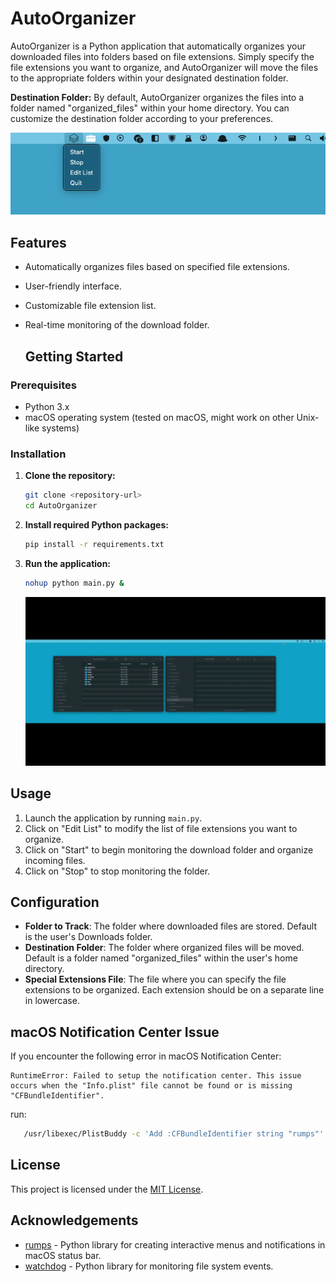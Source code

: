 # AutoOrganizer

AutoOrganizer is a Python application that automatically organizes your downloaded files into folders based on file extensions. Simply specify the file extensions you want to organize, and AutoOrganizer will move the files to the appropriate folders within your designated destination folder.

**Destination Folder:** By default, AutoOrganizer organizes the files into a folder named "organized_files" within your home directory. You can customize the destination folder according to your preferences.


<p align="center">
  <img src="image.png" alt="Descrizione dell'immagine">
</p>


## Features

- Automatically organizes files based on specified file extensions.
- User-friendly interface.
- Customizable file extension list.
- Real-time monitoring of the download folder.

  ## Getting Started

### Prerequisites

- Python 3.x
- macOS operating system (tested on macOS, might work on other Unix-like systems)

### Installation

1. **Clone the repository:**

   ```bash
   git clone <repository-url>
   cd AutoOrganizer
   ```

2. **Install required Python packages:**

   ```bash
   pip install -r requirements.txt
   ```

3. **Run the application:**

   ```bash
   nohup python main.py &
   ```

   ![GIF](video.gif)


## Usage

1. Launch the application by running `main.py`.
2. Click on "Edit List" to modify the list of file extensions you want to organize.
3. Click on "Start" to begin monitoring the download folder and organize incoming files.
4. Click on "Stop" to stop monitoring the folder.

## Configuration

- **Folder to Track**: The folder where downloaded files are stored. Default is the user's Downloads folder.
- **Destination Folder**: The folder where organized files will be moved. Default is a folder named "organized_files" within the user's home directory.
- **Special Extensions File**: The file where you can specify the file extensions to be organized. Each extension should be on a separate line in lowercase.

## macOS Notification Center Issue

If you encounter the following error in macOS Notification Center:

```plaintext
RuntimeError: Failed to setup the notification center. This issue occurs when the "Info.plist" file cannot be found or is missing "CFBundleIdentifier".
```

run:

```bash
   /usr/libexec/PlistBuddy -c 'Add :CFBundleIdentifier string "rumps"' $VIRTUAL_ENV/bin/Info.plist
   ```

## License

This project is licensed under the [MIT License](LICENSE).

## Acknowledgements

- [rumps](https://github.com/jaredks/rumps) - Python library for creating interactive menus and notifications in macOS status bar.
- [watchdog](https://github.com/gorakhargosh/watchdog) - Python library for monitoring file system events.

